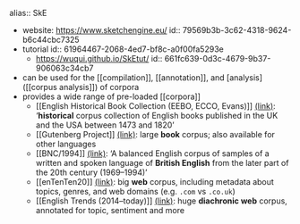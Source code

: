 alias:: SkE

- website: https://www.sketchengine.eu/
  id:: 79569b3b-3c62-4318-9624-b6c44cbc7325
- tutorial
  id:: 61964467-2068-4ed7-bf8c-a0f00fa5293e
	- https://wuqui.github.io/SkEtut/
	  id:: 661fc639-0d3c-4679-9b37-906063c34cb7
- can be used for the [[compilation]], [[annotation]], and [analysis]([[corpus analysis]]) of corpora
- provides a wide range of pre-loaded [[corpora]]
	- [[English Historical Book Collection (EEBO, ECCO, Evans)]] [(link)](https://app.sketchengine.eu/#dashboard?corpname=preloaded%2Fearly_english&corp_info=1): ‘**historical** corpus collection of English books published in the UK and the USA between 1473 and 1820’
	- [[Gutenberg Project]] [(link)](https://app.sketchengine.eu/#dashboard?corpname=preloaded%2Fgutenberg20_en&corp_info=1): large **book** corpus; also available for other languages
	- [[BNC/1994]] [(link)](https://app.sketchengine.eu/#dashboard?corpname=preloaded%2Fbnc2_tt21&corp_info=1): ‘A balanced English corpus of samples of a written and spoken language of **British English** from the later part of the 20th century (1969–1994)’
	- [[enTenTen20]] [(link)](https://www.sketchengine.eu/ententen-english-corpus/): big **web** corpus, including metadata about topics, genres, and web domains (e.g. `.com` vs `.co.uk`)
	- [[English Trends (2014–today)]] [(link)](https://app.sketchengine.eu/#dashboard?corpname=preloaded%2Feng_jsi_newsfeed_virt&corp_info=1): huge **diachronic web** corpus, annotated for topic, sentiment and more